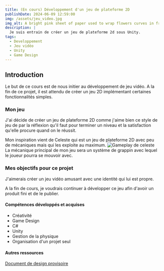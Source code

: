 ```yaml
---
title: (En cours) Développement d'un jeu de plateforme 2D
publishDate: 2024-06-09 12:59:00
img: /assets/jeu_video.jpg
img_alt: A bright pink sheet of paper used to wrap flowers curves in front of rich blue background
description: |
  Je suis entrain de créer un jeu de plateforme 2d sous Unity. 
tags:
  - Developpement
  - Jeu vidéo
  - Unity
  - Game Design
---
```


## Introduction

Le but de ce cours est de nous initier au développement de jeu vidéo. A la fin de ce projet, il est attendu de créer un jeu 2D implémentant certaines fonctionnalités simples.

### Mon jeu

J'ai décide de créer un jeu de plateforme 2D comme j'aime bien ce style de jeu de par la réflexion qu'il faut pour terminer un niveau et la satisfaction qu'elle procure quand on le réussit.

Mon inspiration vient de Celeste qui est un jeu de plateforme 2D avec peu de mécaniques mais qui les exploite au maximum.
![Gameplay de celeste](/assets/celeste.gif)
La mécanique principal de mon jeu sera un système de grappin avec lequel le joueur pourra se mouvoir avec. 

### Mes objectifs pour ce projet

J'aimerais créer un jeu vidéo amusant avec une identité qui lui est propre.

A la fin de cours, je voudrais continuer à développer ce jeu afin d'avoir un produit fini et de le publier.

#### Compétences développés et acquises

- Créativité
- Game Design
- C#
- Unity
- Gestion de la physique
- Organisation d'un projet seul

#### Autres ressources
[Document de design provisoire](/assets/doc_design.pdf)